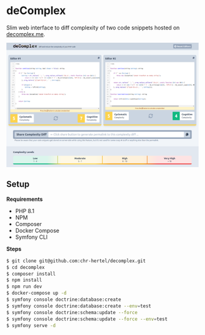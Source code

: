 deComplex
=========

Slim web interface to diff complexity of two code snippets hosted on [decomplex.me](https://decomplex.me).

![Screenshot](/public/screenshot.png)


Setup
-----

**Requirements**

* PHP 8.1
* NPM
* Composer
* Docker Compose
* Symfony CLI

**Steps**

```bash
$ git clone git@github.com:chr-hertel/decomplex.git
$ cd decomplex
$ composer install
$ npm install
$ npm run dev
$ docker-compose up -d
$ symfony console doctrine:database:create
$ symfony console doctrine:database:create --env=test
$ symfony console doctrine:schema:update --force
$ symfony console doctrine:schema:update --force --env=test
$ symfony serve -d
```

